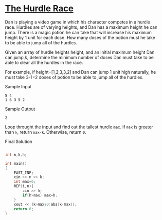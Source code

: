 # [The Hurdle Race](https://www.hackerrank.com/challenges/the-hurdle-race/problem)

Dan is playing a video game in which his character competes in a hurdle race. Hurdles are of varying heights, and Dan has a maximum height he can jump. There is a magic potion he can take that will increase his maximum height by 1 unit for each dose. How many doses of the potion must he take to be able to jump all of the hurdles.

Given an array of hurdle heights height, and an initial maximum height Dan can jump,k, determine the minimum number of doses Dan must take to be able to clear all the hurdles in the race.

For example, if height=[1,2,3,3,2] and Dan can jump 1 unit high naturally, he must take 3-1=2 doses of potion to be able to jump all of the hurdles.

Sample Input
```
5 4
1 6 3 5 2
```

Sample Output
```
2
```

Loop throught the input and find out the tallest hurdle ``max``. If ``max`` is greater than ``k``, return ``max-k``. Otherwise, return ``0``. 

Final Solution
```cpp

int n,k,h;

int main()  
{ 
    FAST_INP;
    cin >> n >> k;
    int max=0;
    REP(i,n){
        cin >> h;
        if(h>max) max=h;
    }
    cout << (k>max?0:abs(k-max));
    return 0; 
} 
```